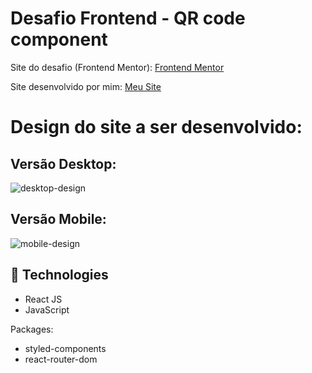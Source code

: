 # Desafio Frontend - QR code component

Site do desafio (Frontend Mentor): <a href="https://www.frontendmentor.io/challenges/qr-code-component-iux_sIO_H" target="_blank">Frontend Mentor</a>

Site desenvolvido por mim: <a href="https://qrcode-challenge.vercel.app/" target="_blank">Meu Site</a>


# Design do site a ser desenvolvido:
## Versão Desktop:

![desktop-design](https://user-images.githubusercontent.com/49801321/157365753-d095e487-a26e-4c8e-9725-464a9b7a2128.jpg)

## Versão Mobile:

![mobile-design](https://user-images.githubusercontent.com/49801321/157365994-f4675a31-6a1a-4585-ac76-443b659d4145.jpg)

## 🚀  Technologies

-   React JS
-   JavaScript

Packages:

-   styled-components
-   react-router-dom
